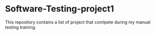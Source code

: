 # Software-Testing-project1

This repository contains a list of project that comlpete during my manual testing training.
